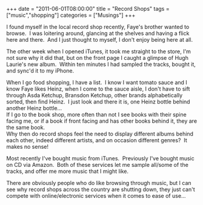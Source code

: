 +++
date = "2011-06-01T08:00:00"
title = "Record Shops"
tags = ["music","shopping"]
categories = ["Musings"]
+++

I found myself in the local record shop recently, Faye's brother wanted to browse.  I was loitering around, glancing at the shelves and having a flick here and there.  And I just thought to myself, I don't enjoy being here at all.

The other week when I opened iTunes, it took me straight to the store, I'm not sure why it did that, but on the front page I caught a glimpse of Hugh Laurie's new album.  Within ten minutes I had sampled the tracks, bought it, and sync'd it to my iPhone.




When I go food shopping, I have a list.  I know I want tomato sauce and I know Faye likes Heinz, when I come to the sauce aisle, I don't have to sift through Asda Ketchup, Bransdon Ketchup, other brands alphabetically sorted, then find Heinz.  I just look and there it is, one Heinz bottle behind another Heinz bottle...<br />
If I go to the book shop, more often than not I see books with their spine facing me, or if a book if front facing and has other books behind it, they are the same book.<br />
Why then do record shops feel the need to display different albums behind each other, indeed different artists, and on occasion different genres?  It makes no sense!




Most recently I've bought music from iTunes.  Previously I've bought music on CD via Amazon.  Both of these services let me sample all/some of the tracks, and offer me more music that I might like.




There are obviously people who do like browsing through music, but I can see why record shops across the country are shutting down, they just can't compete with online/electronic services when it comes to ease of use...
